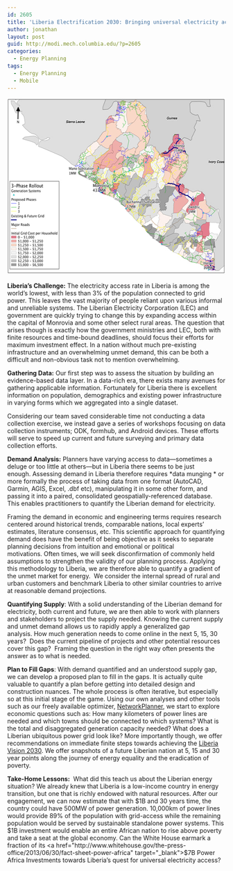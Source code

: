 ```yaml
---
id: 2605
title: 'Liberia Electrification 2030: Bringing universal electricity access to Liberia'
author: jonathan
layout: post
guid: http://modi.mech.columbia.edu/?p=2605
categories:
  - Energy Planning
tags:
  - Energy Planning
  - Mobile
---
```

<img class="alignnone size-full wp-image-2636" alt="LiberiaElectrification" src="/assets/uploads/blog/2013/09/LiberiaElectrification.jpg" width="576" height="407" />   
  
**Liberia&#8217;s Challenge:** The electricity access rate in Liberia is among the world’s lowest, with less than 3% of the population connected to grid power. This leaves the vast majority of people reliant upon various informal and unreliable systems. <!--more-->The Liberian Electricity Corporation (LEC) and government are quickly trying to change this by expanding access within the capital of Monrovia and some other select rural areas. The question that arises though is exactly how the government ministries and LEC, both with finite resources and time-bound deadlines, should focus their efforts for maximum investment effect. In a nation without much pre-existing infrastructure and an overwhelming unmet demand, this can be both a difficult and non-obvious task not to mention overwhelming. 

  
  
**Gathering Data:** Our first step was to assess the situation by building an evidence-based data layer. In a data-rich era, there exists many avenues for gathering applicable information. Fortunately for Liberia there is excellent information on population, demographics and existing power infrastructure in varying forms which we aggregated into a single dataset.   
  
Considering our team saved considerable time not conducting a data collection exercise, we instead gave a series of workshops focusing on data collection instruments; ODK, formhub, and Android devices. These efforts will serve to speed up current and future surveying and primary data collection efforts.   
  
**Demand Analysis:** Planners have varying access to data—sometimes a deluge or too little at others—but in Liberia there seems to be just enough. Assessing demand in Liberia therefore requires *data munging * or more formally the process of taking data from one format (AutoCAD, Garmin, AGIS, Excel, .dbf etc), manipulating it in some other form, and passing it into a paired, consolidated geospatially-referenced database. This enables practitioners to quantify the Liberian demand for electricity.   
  
Framing the demand in economic and engineering terms requires research centered around historical trends, comparable nations, local experts&#8217; estimates, literature consensus, etc. This scientific approach for quantifying demand does have the benefit of being objective as it seeks to separate planning decisions from intuition and emotional or political motivations. Often times, we will seek disconfirmation of commonly held assumptions to strengthen the validity of our planning process. Applying this methodology to Liberia, we are therefore able to quantify a gradient of the unmet market for energy.  We consider the internal spread of rural and urban customers and benchmark Liberia to other similar countries to arrive at reasonable demand projections.   
  
**Quantifying Supply**: With a solid understanding of the Liberian demand for electricity, both current and future, we are then able to work with planners and stakeholders to project the supply needed. Knowing the current supply and unmet demand allows us to rapidly apply a generalized gap analysis. How much generation needs to come online in the next 5, 15, 30 years?  Does the current pipeline of projects and other potential resources cover this gap?  Framing the question in the right way often presents the answer as to what is needed.   
  
**Plan to Fill Gaps**: With demand quantified and an understood supply gap, we can develop a proposed plan to fill in the gaps. It is actually quite valuable to quantify a plan before getting into detailed design and construction nuances. The whole process is often iterative, but especially so at this initial stage of the game. Using our own analyses and other tools such as our freely available optimizer, [NetworkPlanner][1], we start to explore economic questions such as: How many kilometers of power lines are needed and which towns should be connected to which systems? What is the total and disaggregated generation capacity needed? What does a Liberian ubiquitous power grid look like? More importantly though, we offer recommendations on immediate finite steps towards achieving the <a href="http://cdcliberia.org/Vision_2030_draft.pdf" target="_blank">Liberia Vision 2030</a>. We offer snapshots of a future Liberian nation at 5, 15 and 30 year points along the journey of energy equality and the eradication of poverty.   
  
**Take-Home Lessons:**  What did this teach us about the Liberian energy situation? We already knew that Liberia is a low-income country in energy transition, but one that is richly endowed with natural resources. After our engagement, we can now estimate that with $1B and 30 years time, the country could have 500MW of power generation. 10,000km of power lines would provide 89% of the population with grid-access while the remaining population would be served by sustainable standalone power systems. This $1B investment would enable an entire African nation to rise above poverty and take a seat at the global economy. Can the White House earmark a fraction of its <a href="http://www.whitehouse.gov/the-press-office/2013/06/30/fact-sheet-power-africa" target="_blank">$7B Power Africa Investments</a> towards Liberia&#8217;s quest for universal electricity access?

 [1]: http://networkplanner.modilabs.org/